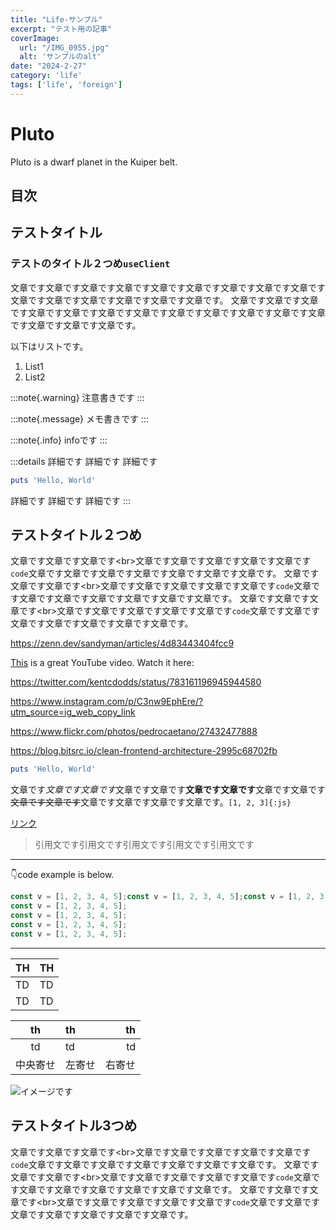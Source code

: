 ```yaml
---
title: "Life-サンプル"
excerpt: "テスト用の記事"
coverImage: 
  url: "/IMG_0955.jpg"
  alt: 'サンプルのalt'
date: "2024-2-27"
category: 'life'
tags: ['life', 'foreign']
---
```

# Pluto

Pluto is a dwarf planet in the Kuiper belt.
 
## 目次
## テストタイトル

### テストのタイトル２つめ`useClient`

文章です文章です文章です文章です文章です文章です文章です文章です文章です文章です文章です文章です文章です文章です文章です。
文章です文章です文章です文章です文章です文章です文章です文章です文章です文章です文章です文章です文章です文章です文章です。

以下はリストです。
1. List1
2. List2

:::note{.warning}
注意書きです
:::

:::note{.message}
メモ書きです
:::

:::note{.info}
infoです
:::

:::details
詳細です
詳細です
詳細です

```rb
puts 'Hello, World'
```

詳細です
詳細です
詳細です
:::

## テストタイトル２つめ

文章です文章です文章です\<br>文章です文章です文章です文章です文章です`code`文章です文章です文章です文章です文章です文章です文章です。
文章です文章です文章です\<br>文章です文章です文章です文章です文章です`code`文章です文章です文章です文章です文章です文章です文章です。
文章です文章です文章です\<br>文章です文章です文章です文章です文章です`code`文章です文章です文章です文章です文章です文章です文章です。

https://zenn.dev/sandyman/articles/4d83443404fcc9

[This](https://www.youtube.com/watch?v=dQw4w9WgXcQ) is a great YouTube video.
Watch it here:

<!-- https://youtu.be/RUMzGSvxCs4?si=Gs1e41TGDxKX6z1b

https://codesandbox.io/s/css-variables-vs-themeprovider-df90h -->

https://twitter.com/kentcdodds/status/783161196945944580

https://www.instagram.com/p/C3nw9EphEre/?utm_source=ig_web_copy_link

https://www.flickr.com/photos/pedrocaetano/27432477888

https://blog.bitsrc.io/clean-frontend-architecture-2995c68702fb

<!-- https://speakerdeck.com/aiji42/vrtturunodakuhosu-lost-pixelwoshao-jie-sitai?slide=7 -->

```rb
puts 'Hello, World'
```

文章です*文章です文章です*文章です文章です**文章です文章です**文章です文章です~~文章です文章です~~文章です文章です文章です文章です。`[1, 2, 3]{:js}`

[リンク](http://localhost:3000/dev/articles/article0)

> 引用文です引用文です引用文です引用文です引用文です
---
👇code example is below.
```js showLineNumbers {4} title="test-code.js" caption="テスト用のファイル" /v/#v /2/#v
const v = [1, 2, 3, 4, 5];const v = [1, 2, 3, 4, 5];const v = [1, 2, 3, 4, 5];const v = [1, 2, 3, 4, 5];const v = [1, 2, 3, 4, 5];
const v = [1, 2, 3, 4, 5];
const v = [1, 2, 3, 4, 5];
const v = [1, 2, 3, 4, 5];
const v = [1, 2, 3, 4, 5];
```

***
| TH | TH |
| ---- | ---- |
| TD | TD |
| TD | TD |

|th|th|th|
|:---:|:---|---:|
|td|td|td|
|中央寄せ|左寄せ|右寄せ|

![イメージです](/image.png)

## テストタイトル3つめ

文章です文章です文章です\<br>文章です文章です文章です文章です文章です`code`文章です文章です文章です文章です文章です文章です文章です。
文章です文章です文章です\<br>文章です文章です文章です文章です文章です`code`文章です文章です文章です文章です文章です文章です文章です。
文章です文章です文章です\<br>文章です文章です文章です文章です文章です`code`文章です文章です文章です文章です文章です文章です文章です。